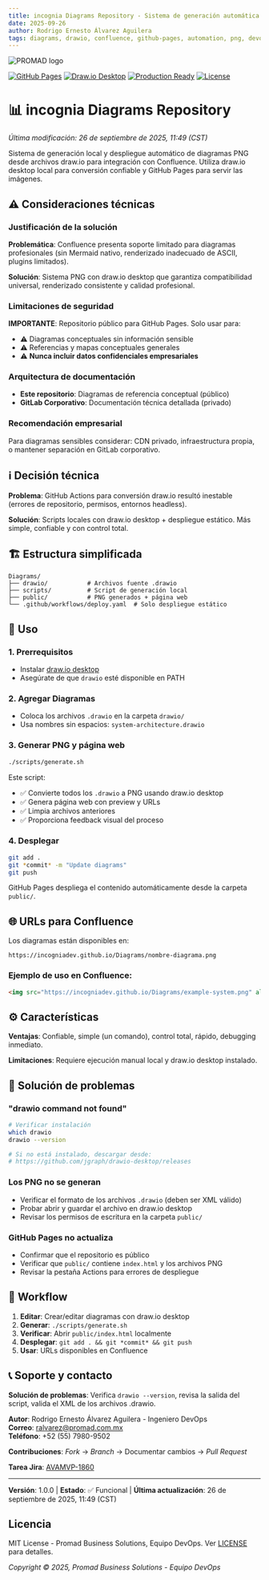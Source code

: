 ```yaml
---
title: incognia Diagrams Repository - Sistema de generación automática
date: 2025-09-26
author: Rodrigo Ernesto Álvarez Aguilera
tags: diagrams, drawio, confluence, github-pages, automation, png, devops, documentation
---
```


![PROMAD logo](https://hedgedoc.promad.com.mx:31418/uploads/eac9bca0-66f5-463e-9ccb-8813341a549c.png)

[![GitHub Pages](https://img.shields.io/badge/GitHub%20Pages-Active-brightgreen?logo=github)](https://incogniadev.github.io/Diagrams/)
[![Draw.io Desktop](https://img.shields.io/badge/Draw.io%20Desktop-v28.1.2-orange?logo=diagramsdotnet)](https://github.com/jgraph/drawio-desktop)
[![Production Ready](https://img.shields.io/badge/Status-Production%20Ready-brightgreen)](public/)
[![License](https://img.shields.io/badge/License-MIT-yellow.svg)](LICENSE)

# 📊 incognia Diagrams Repository

*Última modificación: 26 de septiembre de 2025, 11:49 (CST)*

Sistema de generación local y despliegue automático de diagramas PNG desde archivos draw.io para integración con Confluence. Utiliza draw.io desktop local para conversión confiable y GitHub Pages para servir las imágenes.

## ⚠️ Consideraciones técnicas

### Justificación de la solución
**Problemática**: Confluence presenta soporte limitado para diagramas profesionales (sin Mermaid nativo, renderizado inadecuado de ASCII, plugins limitados).

**Solución**: Sistema PNG con draw.io desktop que garantiza compatibilidad universal, renderizado consistente y calidad profesional.

### Limitaciones de seguridad
**IMPORTANTE**: Repositorio público para GitHub Pages. Solo usar para:
- ⚠️ Diagramas conceptuales sin información sensible
- ⚠️ Referencias y mapas conceptuales generales
- ⚠️ **Nunca incluir datos confidenciales empresariales**

### Arquitectura de documentación
- **Este repositorio**: Diagramas de referencia conceptual (público)
- **GitLab Corporativo**: Documentación técnica detallada (privado)

### Recomendación empresarial
Para diagramas sensibles considerar: CDN privado, infraestructura propia, o mantener separación en GitLab corporativo.

## ℹ️ Decisión técnica

**Problema**: GitHub Actions para conversión draw.io resultó inestable (errores de repositorio, permisos, entornos headless).

**Solución**: Scripts locales con draw.io desktop + despliegue estático. Más simple, confiable y con control total.

## 🏗️ Estructura simplificada

```
Diagrams/
├── drawio/           # Archivos fuente .drawio
├── scripts/          # Script de generación local
├── public/           # PNG generados + página web
└── .github/workflows/deploy.yaml  # Solo despliegue estático
```

## 🚀 Uso

### 1. Prerrequisitos
- Instalar [draw.io desktop](https://github.com/jgraph/drawio-desktop/releases)
- Asegúrate de que `drawio` esté disponible en PATH

### 2. Agregar Diagramas
- Coloca los archivos `.drawio` en la carpeta `drawio/`
- Usa nombres sin espacios: `system-architecture.drawio`

### 3. Generar PNG y página web
```bash
./scripts/generate.sh
```

Este script:
- ✅ Convierte todos los `.drawio` a PNG usando draw.io desktop
- ✅ Genera página web con preview y URLs
- ✅ Limpia archivos anteriores
- ✅ Proporciona feedback visual del proceso

### 4. Desplegar
```bash
git add .
git *commit* -m "Update diagrams"
git push
```

GitHub Pages despliega el contenido automáticamente desde la carpeta `public/`.

## 🌐 URLs para Confluence

Los diagramas están disponibles en:
```
https://incogniadev.github.io/Diagrams/nombre-diagrama.png
```

### Ejemplo de uso en Confluence:
```html
<img src="https://incogniadev.github.io/Diagrams/example-system.png" alt="System Architecture" />
```

## ⚙️ Características

**Ventajas**: Confiable, simple (un comando), control total, rápido, debugging inmediato.

**Limitaciones**: Requiere ejecución manual local y draw.io desktop instalado.

## 🔧 Solución de problemas

### "drawio command not found"
```bash
# Verificar instalación
which drawio
drawio --version

# Si no está instalado, descargar desde:
# https://github.com/jgraph/drawio-desktop/releases
```

### Los PNG no se generan
- Verificar el formato de los archivos `.drawio` (deben ser XML válido)
- Probar abrir y guardar el archivo en draw.io desktop
- Revisar los permisos de escritura en la carpeta `public/`

### GitHub Pages no actualiza
- Confirmar que el repositorio es público
- Verificar que `public/` contiene `index.html` y los archivos PNG
- Revisar la pestaña Actions para errores de despliegue

## 🚀 Workflow

1. **Editar**: Crear/editar diagramas con draw.io desktop
2. **Generar**: `./scripts/generate.sh`
3. **Verificar**: Abrir `public/index.html` localmente
4. **Desplegar**: `git add . && git *commit* && git push`
5. **Usar**: URLs disponibles en Confluence

## 📞 Soporte y contacto

**Solución de problemas**: Verifica `drawio --version`, revisa la salida del script, valida el XML de los archivos .drawio.

**Autor**: Rodrigo Ernesto Álvarez Aguilera - Ingeniero DevOps  
**Correo**: [ralvarez@promad.com.mx](mailto:ralvarez@promad.com.mx)  
**Teléfono**: +52 (55) 7980-9502

**Contribuciones**: *Fork* → *Branch* → Documentar cambios → *Pull Request*

**Tarea Jira**: [AVAMVP-1860](https://avite.atlassian.net/browse/AVAMVP-1860)

---

**Versión**: 1.0.0 | **Estado**: ✅ Funcional | **Última actualización**: 26 de septiembre de 2025, 11:49 (CST)

## Licencia

MIT License - Promad Business Solutions, Equipo DevOps. Ver [LICENSE](LICENSE) para detalles.

*Copyright © 2025, Promad Business Solutions - Equipo DevOps*
